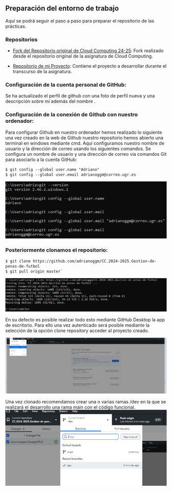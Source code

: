 ## Preparación del entorno de trabajo

Aquí se podrá seguir el paso a paso para preparar el repositorio de las prácticas.

### Repositorios

- [Fork del Repositorio original de Cloud Computing 24-25](https://github.com/cvillalonga/CC-24-25.git): Fork realizado desde el repositorio original de la asignatura de Cloud Computing.

- [Repositorio de mi Proyecto](https://github.com/adrianoggm/CC.2024-2025.Gestion-de-penas-de-futbol.git): Contiene el proyecto a desarrollar durante el transcurso de la asignatura.

### Configuración de la cuenta personal de GitHub:

Se ha actualizado el perfil de github con una foto de perfil nueva y una descripción sobre mí además del nombre .

### Configuración de la conexión de Github con nuestro ordenador:

Para configurar Github en nuestro ordenador hemos realizado lo siguiente una vez creado en la web de Github nuestro repositorio hemos abierto una terminal en windows 
mediante cmd.
Aquí configuramos nuestro nombre de usuario y la dirección de correo usando los siguientes comandos.
Se configura un nombre de usuario y una dirección de correo via comandos Git para asociarlo a la cuenta GitHub:

```
$ git config --global user.name "Adriano"
$ git config --global user.email adrianoggm@correo.ugr.es
```

![usermail](/docs/images/usermail.PNG)

### Posteriormente clonamos el repositorio:
```
$ git clone https://github.com/adrianoggm/CC.2024-2025.Gestion-de-penas-de-futbol
$ git pull origin master`
```
![setup](/docs/images/Clone.PNG)

En su defecto es posible realizar todo esto mediante GitHub Desktop la app de escritorio.
Para ello una vez autenticado será posible mediante la selección de la opción clone repository acceder al proyecto creado.

![setup](/docs/images/Clonegit.PNG)

Una vez clonado recomendamos crear una o varias ramas /dev en la que se realizará el desarrollo una rama main con el código funcional.
![rama](/docs/images/Createbranch.PNG)
